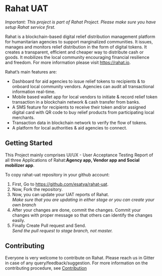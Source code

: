 # Rahat UAT 
*Important: This project is part of Rahat Project. Please make sure you have setup Rahat service first.*

Rahat is a blockchain-based digital relief distribution management platform for humanitarian agencies to support marginalized communities. It issues, manages and monitors relief distribution in the form of digital tokens. It creates a transparent, efficient and cheaper way to distribute cash or goods. It mobilizes the local community encouraging financial resilience and freedom. For more information please visit https://rahat.io.

Rahat’s main features are:

- Dashboard for aid agencies to issue relief tokens to recipients & to onboard local community vendors. Agencies can audit all transactional information real-time.
- Mobile based wallet app for local vendors to initiate & record relief token transaction in a blockchain network & cash transfer from banks.
- A SMS feature for recipients to receive their token and/or assigned digital card with QR code to buy relief products from participating local merchants.
- Transaction data in blockchain network to verify the flow of tokens.
- A platform for local authorities & aid agencies to connect.

## Getting Started 
This Project mainly comprises UI/UX - User Acceptance Testing Report of all three Applications of Rahat:**Agency app, Vendor app and Social mobilizer app**. 

To copy rahat-uat repository in your github account: 
1. First, Go to https://github.com/esatya/rahat-uat. 
2. Now, Fork the repository. 
3. Now, you can update your UAT reports of Rahat.<br>
*Make sure that you are updating in either stage or you can create your own branch* 
4. After your changes are done, commit the changes. Commit your changes with proper message so that others can identify the changes easily. 
5. Finally Create Pull request and Send. <br>
*Send the pull request to stage branch, not master.* 
    
## Contributing
Everyone is very welcome to contribute on Rahat. Please reach us in Gitter in case of any query/feedback/suggestion.
For more information on the contributing procedure, see [Contribution](https://github.com/esatya/rahat-uat/blob/master/CONTRIBUTING.md)

